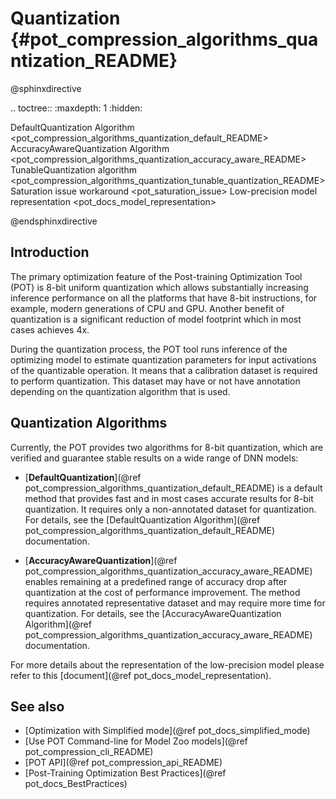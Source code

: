 # Quantization {#pot_compression_algorithms_quantization_README}

@sphinxdirective

.. toctree::
   :maxdepth: 1
   :hidden:
   
   DefaultQuantization Algorithm <pot_compression_algorithms_quantization_default_README>
   AccuracyAwareQuantization Algorithm <pot_compression_algorithms_quantization_accuracy_aware_README>
   TunableQuantization algorithm <pot_compression_algorithms_quantization_tunable_quantization_README>
   Saturation issue workaround <pot_saturation_issue>
   Low-precision model representation <pot_docs_model_representation>


@endsphinxdirective

## Introduction

The primary optimization feature of the Post-training Optimization Tool (POT) is 8-bit uniform quantization which allows substantially increasing inference performance on all the platforms that have 8-bit instructions, for example, modern generations of CPU and GPU. Another benefit of quantization is a significant reduction of model footprint which in most cases achieves 4x. 

During the quantization process, the POT tool runs inference of the optimizing model to estimate quantization parameters for input activations of the quantizable operation. It means that a calibration dataset is required to perform quantization. This dataset may have or not have annotation depending on the quantization algorithm that is used.

## Quantization Algorithms

Currently, the POT provides two algorithms for 8-bit quantization, which are verified and guarantee stable results on a
wide range of DNN models:
*  [**DefaultQuantization**](@ref pot_compression_algorithms_quantization_default_README) is a default method that provides fast and in most cases accurate results for 8-bit
   quantization. It requires only a non-annotated dataset for quantization. For details, see the [DefaultQuantization Algorithm](@ref pot_compression_algorithms_quantization_default_README) documentation.

*  [**AccuracyAwareQuantization**](@ref pot_compression_algorithms_quantization_accuracy_aware_README) enables remaining at a predefined range of accuracy drop after quantization at the cost
   of performance improvement. The method requires annotated representative dataset and may require more time for quantization. For details, see the
   [AccuracyAwareQuantization Algorithm](@ref pot_compression_algorithms_quantization_accuracy_aware_README) documentation.

For more details about the representation of the low-precision model please refer to this [document](@ref pot_docs_model_representation).

## See also
* [Optimization with Simplified mode](@ref pot_docs_simplified_mode)
* [Use POT Command-line for Model Zoo models](@ref pot_compression_cli_README)
* [POT API](@ref pot_compression_api_README)
* [Post-Training Optimization Best Practices](@ref pot_docs_BestPractices)




